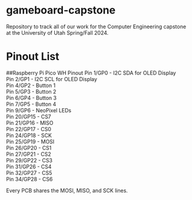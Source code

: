 # gameboard-capstone
Repository to track all of our work for the Computer Engineering capstone at the University of Utah Spring/Fall 2024.

# Pinout List
##Raspberry Pi Pico WH Pinout 
Pin 1/GP0 - I2C SDA for OLED Display  
Pin 2/GP1 - I2C SCL for OLED Display  
Pin 4/GP2 - Button 1  
Pin 5/GP3 - Button 2  
Pin 6/GP4 - Button 3  
Pin 7/GP5 - Button 4  
Pin 9/GP6 - NeoPixel LEDs  
Pin 20/GP15 - CS7  
Pin 21/GP16 - MISO  
Pin 22/GP17 - CS0  
Pin 24/GP18 - SCK  
Pin 25/GP19 - MOSI  
Pin 26/GP20 - CS1  
Pin 27/GP21 - CS2  
Pin 29/GP22 - CS3  
Pin 31/GP26 - CS4  
Pin 32/GP27 - CS5  
Pin 34/GP28 - CS6  

Every PCB shares the MOSI, MISO, and SCK lines.
